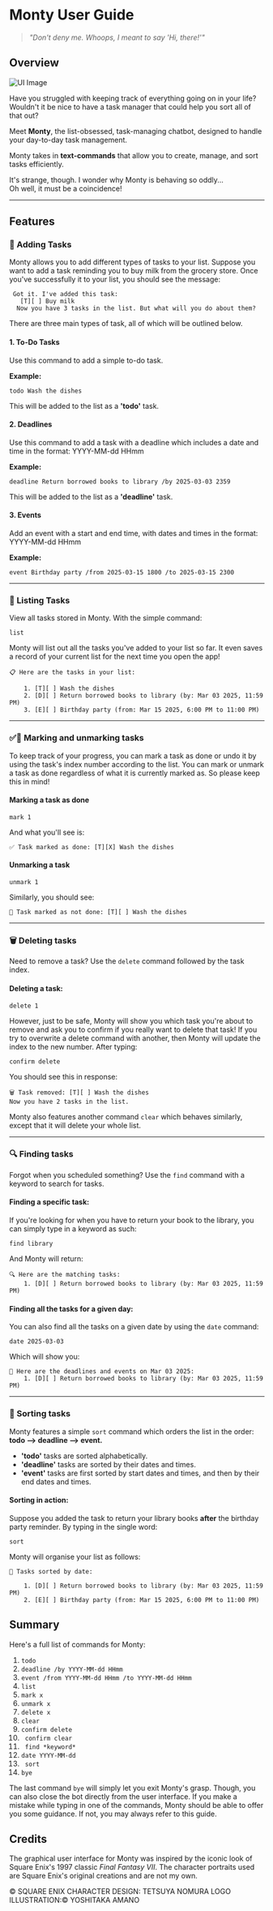 # Monty User Guide
> *"Don't deny me. Whoops, I meant to say 'Hi, there!'"*

## Overview
![UI Image](https://github.com/user-attachments/assets/74b5f33e-01b3-4139-90fa-43704035fc35)


Have you struggled with keeping track of everything going on in your life? Wouldn't it be nice to have a task manager that could help you sort all of that out?

Meet **Monty**, the list-obsessed, task-managing chatbot, designed to handle your day-to-day task management.  

Monty takes in **text-commands** that allow you to create, manage, and sort tasks efficiently.  

It's strange, though. I wonder why Monty is behaving so oddly...  
Oh well, it must be a coincidence!

---

## Features

### 📌 Adding Tasks
Monty allows you to add different types of tasks to your list. Suppose you want to add a task reminding you to buy milk from the grocery store.
Once you've successfully it to your list, you should see the message:
```
 Got it. I've added this task:
   [T][ ] Buy milk
  Now you have 3 tasks in the list. But what will you do about them?
```
There are three main types of task, all of which will be outlined below.
#### **1. To-Do Tasks**
Use this command to add a simple to-do task.

**Example:**

```
todo Wash the dishes
```

This will be added to the list as a **'todo'** task.
#### **2. Deadlines**
Use this command to add a task with a deadline which includes a date and time in the format:
YYYY-MM-dd HHmm

**Example:**  
```
deadline Return borrowed books to library /by 2025-03-03 2359
```

This will be added to the list as a **'deadline'** task.


#### **3. Events**
Add an event with a start and end time, with dates and times in the format:
YYYY-MM-dd HHmm

**Example:**
```
event Birthday party /from 2025-03-15 1800 /to 2025-03-15 2300
```

---

### 📜 Listing Tasks
View all tasks stored in Monty. With the simple command:

```
list
```
Monty will list out all the tasks you've added to your list so far. It even saves a record of your current list for the next time you open the app!

```
📋 Here are the tasks in your list:

    1. [T][ ] Wash the dishes
    2. [D][ ] Return borrowed books to library (by: Mar 03 2025, 11:59 PM)
    3. [E][ ] Birthday party (from: Mar 15 2025, 6:00 PM to 11:00 PM)
```


---

### ✅🔄 Marking and unmarking tasks

To keep track of your progress, you can mark a task as done or undo it by using the task's index number according to the list. 
You can mark or unmark a task as done regardless of what it is currently marked as. So please keep this in mind!

#### Marking a task as done
```
mark 1
```

And what you'll see is:
```
✅ Task marked as done: [T][X] Wash the dishes
```


#### Unmarking a task
```
unmark 1
```
Similarly, you should see: 
```
🔄 Task marked as not done: [T][ ] Wash the dishes

```

---

### 🗑 Deleting tasks

Need to remove a task? Use the `delete` command followed by the task index.

#### Deleting a task:
```
delete 1
```

However, just to be safe, Monty will show you which task you're about to remove and ask you to confirm if you really want to delete that task!
If you try to overwrite a delete command with another, then Monty will update the index to the new number. After typing: 

```
confirm delete
```

You should see this in response: 
```
🗑 Task removed: [T][ ] Wash the dishes
Now you have 2 tasks in the list.

```

Monty also features another command ``` clear ``` which behaves similarly, except that it will delete your whole list.

---

### 🔍 Finding tasks

Forgot when you scheduled something? Use the `find` command with a keyword to search for tasks.

#### Finding a specific task:
If you're looking for when you have to return your book to the library, you can simply type in a keyword as such:

``` 
find library 
````

And Monty will return: 
```
🔍 Here are the matching tasks:
    1. [D][ ] Return borrowed books to library (by: Mar 03 2025, 11:59 PM)
```
#### Finding all the tasks for a given day:
You can also find all the tasks on a given date by using the ``` date ```  command:
```
date 2025-03-03
```

Which will show you:
```
📅 Here are the deadlines and events on Mar 03 2025:
    1. [D][ ] Return borrowed books to library (by: Mar 03 2025, 11:59 PM)
```

---

### 🔽 Sorting tasks

Monty features a simple ``` sort ``` command which orders the list in the order: **todo --> deadline --> event.**
* **'todo'** tasks are sorted alphabetically.
* **'deadline'** tasks are sorted by their dates and times.
* **'event'** tasks are first sorted by start dates and times, and then by their end dates and times.


#### Sorting in action: 
Suppose you added the task to return your library books **after** the birthday party reminder. 
By typing in the single word:

```
sort 
```

Monty will organise your list as follows: 
```
🔽 Tasks sorted by date:

    1. [D][ ] Return borrowed books to library (by: Mar 03 2025, 11:59 PM)
    2. [E][ ] Birthday party (from: Mar 15 2025, 6:00 PM to 11:00 PM)
```

## Summary

Here's a full list of commands for Monty:
1. ``` todo ```
2. ``` deadline /by YYYY-MM-dd HHmm ```
3. ``` event /from YYYY-MM-dd HHmm /to YYYY-MM-dd HHmm ```
4. ``` list ```
5. ``` mark x ```
6. ``` unmark x ```
7. ``` delete x ```
8. ``` clear ```
9. ``` confirm delete ```
10. ``` confirm clear```
11. ``` find *keyword*```
12. ```date YYYY-MM-dd ```
13. ``` sort```
14. ``` bye ```

The last command ``` bye ``` will simply let you exit Monty's
grasp. Though, you can also close the bot directly from the 
user interface. If you make a mistake while typing in one of 
the commands, Monty should be able to offer you some guidance.
If not, you may always refer to this guide. 

## Credits
The graphical user interface for Monty was inspired by the iconic
look of Square Enix's 1997 classic *Final Fantasy VII*. The 
character portraits used are Square Enix's original creations and
are not my own.

© SQUARE ENIX
CHARACTER DESIGN: TETSUYA NOMURA
LOGO ILLUSTRATION:© YOSHITAKA AMANO

